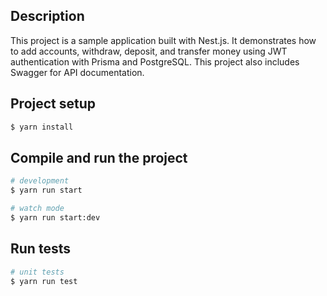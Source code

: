 ## Description
This project is a sample application built with Nest.js. It demonstrates how to add accounts, withdraw, deposit, and transfer money using JWT authentication with Prisma and PostgreSQL. This project also includes Swagger for API documentation.

## Project setup

```bash
$ yarn install
```

## Compile and run the project

```bash
# development
$ yarn run start

# watch mode
$ yarn run start:dev

```

## Run tests

```bash
# unit tests
$ yarn run test
```
